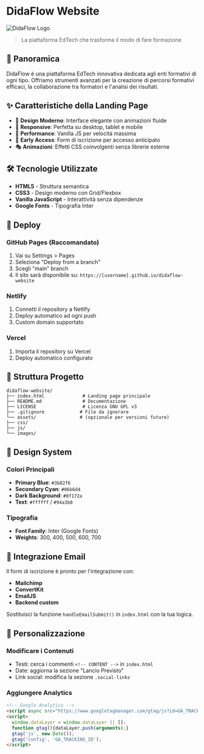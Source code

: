 # DidaFlow Website

![DidaFlow Logo](https://img.shields.io/badge/DidaFlow-Coming%20Soon-blue?style=for-the-badge&logo=data:image/svg+xml;base64,...)

> La piattaforma EdTech che trasforma il modo di fare formazione

## 🎯 Panoramica

DidaFlow è una piattaforma EdTech innovativa dedicata agli enti formativi di ogni tipo. Offriamo strumenti avanzati per la creazione di percorsi formativi efficaci, la collaborazione tra formatori e l'analisi dei risultati.

## ✨ Caratteristiche della Landing Page

- 🎨 **Design Moderno**: Interface elegante con animazioni fluide
- 📱 **Responsive**: Perfetta su desktop, tablet e mobile  
- 🚀 **Performance**: Vanilla JS per velocità massima
- 📧 **Early Access**: Form di iscrizione per accesso anticipato
- 🎭 **Animazioni**: Effetti CSS coinvolgenti senza librerie esterne

## 🛠️ Tecnologie Utilizzate

- **HTML5** - Struttura semantica
- **CSS3** - Design moderno con Grid/Flexbox
- **Vanilla JavaScript** - Interattività senza dipendenze
- **Google Fonts** - Tipografia Inter

## 🚀 Deploy

### GitHub Pages (Raccomandato)
1. Vai su Settings > Pages
2. Seleziona "Deploy from a branch"
3. Scegli "main" branch
4. Il sito sarà disponibile su: `https://[username].github.io/didaflow-website`

### Netlify
1. Connetti il repository a Netlify
2. Deploy automatico ad ogni push
3. Custom domain supportato

### Vercel
1. Importa il repository su Vercel
2. Deploy automatico configurato

## 📂 Struttura Progetto
```
didaflow-website/
├── index.html              # Landing page principale
├── README.md               # Documentazione
├── LICENSE                 # Licenza GNU GPL v3
├── .gitignore             # File da ignorare
└── assets/                # (opzionale per versioni future)
├── css/
├── js/
└── images/
```

## 🎨 Design System

### Colori Principali
- **Primary Blue**: `#3b82f6`
- **Secondary Cyan**: `#06b6d4` 
- **Dark Background**: `#0f172a`
- **Text**: `#ffffff` / `#94a3b8`

### Tipografia
- **Font Family**: Inter (Google Fonts)
- **Weights**: 300, 400, 500, 600, 700

## 📧 Integrazione Email

Il form di iscrizione è pronto per l'integrazione con:
- **Mailchimp**
- **ConvertKit** 
- **EmailJS**
- **Backend custom**

Sostituisci la funzione `handleEmailSubmit()` in `index.html` con la tua logica.

## 🔧 Personalizzazione

### Modificare i Contenuti
- Testi: cerca i commenti `<!-- CONTENT -->` in `index.html`
- Date: aggiorna la sezione "Lancio Previsto"
- Link social: modifica la sezione `.social-links`

### Aggiungere Analytics
```html
<!-- Google Analytics -->
<script async src="https://www.googletagmanager.com/gtag/js?id=GA_TRACKING_ID"></script>
<script>
  window.dataLayer = window.dataLayer || [];
  function gtag(){dataLayer.push(arguments);}
  gtag('js', new Date());
  gtag('config', 'GA_TRACKING_ID');
</script>
````

